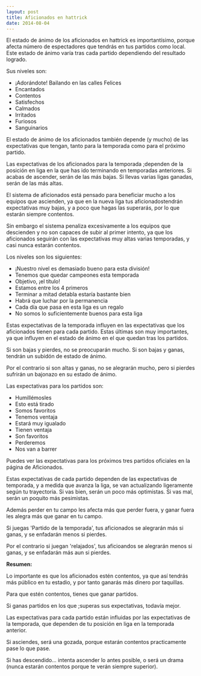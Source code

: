 ```yaml
---
layout: post
title: Aficionados en hattrick
date: 2014-08-04
---
```


El estado de ánimo de los aficionados en hattrick es importantísimo, porque afecta número de espectadores que tendrás en tus partidos como local. Este estado de ánimo varía tras cada partido dependiendo del resultado logrado.

Sus niveles son:

- ¡Adorándote! Bailando en las calles Felices 
- Encantados 
- Contentos 
- Satisfechos 
- Calmados 
- Irritados 
- Furiosos 
- Sanguinarios

El estado de ánimo de los aficionados también depende (y mucho) de las expectativas que tengan, tanto para la temporada como para el próximo partido.

Las expectativas de los aficionados para la temporada ;dependen de la posición en liga en la que has ido terminando en temporadas anteriores. Si acabas de ascender, serán de las más bajas. Si llevas varias ligas ganadas, serán de las más altas.

El sistema de aficionados está pensado para beneficiar mucho a los equipos que ascienden, ya que en la nueva liga tus aficionadostendrán expectativas muy bajas, y a poco que hagas las superarás, por lo que estarán siempre contentos.

Sin embargo el sistema penaliza excesivamente a los equipos que descienden y no son capaces de subir al primer intento, ya que los aficionados seguirán con las expectativas muy altas varias temporadas, y casi nunca estarán contentos.

Los niveles son los siguientes: 
- ¡Nuestro nivel es demasiado bueno para esta división! 
- Tenemos que quedar campeones esta temporada 
- Objetivo, ¡el título! 
- Estamos entre los 4 primeros 
- Terminar a mitad detabla estaría bastante bien 
- Habrá que luchar por la permanencia 
- Cada día que pasa en esta liga es un regalo 
- No somos lo suficientemente buenos para esta liga

Estas expectativas de la temporada influyen en las expectativas que los aficionados tienen para cada partido. Estas últimas son muy importantes, ya que influyen en el estado de ánimo en el que quedan tras los partidos.

Si son bajas y pierdes, no se preocuparán mucho. Si son bajas y ganas, tendrán un subidón de estado de ánimo.

Por el contrario si son altas y ganas, no se alegrarán mucho, pero si pierdes sufrirán un bajonazo en su estado de ánimo.

Las expectativas para los partidos son: 
- Humillémosles 
- Esto está tirado 
- Somos favoritos 
- Tenemos ventaja 
- Estará muy igualado 
- Tienen ventaja 
- Son favoritos 
- Perderemos
- Nos van a barrer


Puedes ver las expectativas para los próximos tres partidos oficiales en la página de Aficionados.

Estas expectativas de cada partido dependen de las expectativas de temporada, y a medida que avanza la liga, se van actualizando ligeramente según tu trayectoria. Si vas bien, serán un poco más optimistas. Si vas mal, serán un poquito más pesimistas.

Además perder en tu campo les afecta más que perder fuera, y ganar fuera les alegra más que ganar en tu campo.

Si juegas 'Partido de la temporada', tus aficionados se alegrarán más si ganas, y se enfadarán menos si pierdes.

Por el contrario si juegan 'relajados', tus aficioandos se alegrarán menos si ganas, y se enfadarán más aun si pierdes. 

  **Resumen:**

Lo importante es que los aficionados estén contentos, ya que así tendrás más público en tu estadio, y por tanto ganarás más dinero por taquillas.

Para que estén contentos, tienes que ganar partidos.

Si ganas partidos en los que ;superas sus expectativas, todavía mejor.

Las expectativas para cada partido están influidas por las expectativas de la temporada, que dependen de tu posición en liga en la temporada anterior.

Si asciendes, será una gozada, porque estarán contentos practicamente pase lo que pase.

Si has descendido... intenta ascender lo antes posible, o será un drama (nunca estarán contentos porque te verán siempre superior).
